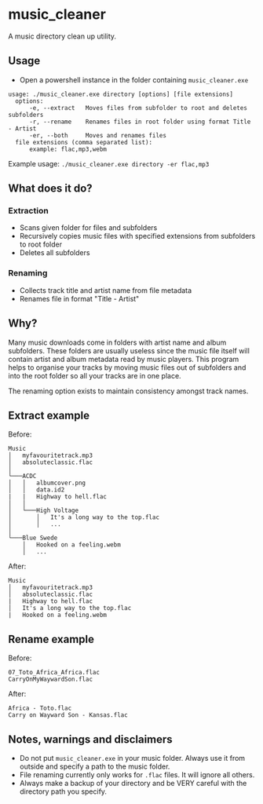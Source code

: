 # music_cleaner
A music directory clean up utility.

## Usage
- Open a powershell instance in the folder containing `music_cleaner.exe`
```
usage: ./music_cleaner.exe directory [options] [file extensions]
  options:
      -e, --extract   Moves files from subfolder to root and deletes subfolders
      -r, --rename    Renames files in root folder using format Title - Artist
      -er, --both     Moves and renames files
  file extensions (comma separated list):
      example: flac,mp3,webm
```
Example usage:
`./music_cleaner.exe directory -er flac,mp3`

## What does it do?
### Extraction
- Scans given folder for files and subfolders
- Recursively copies music files with specified extensions from subfolders to root folder
- Deletes all subfolders
### Renaming
- Collects track title and artist name from file metadata
- Renames file in format "Title - Artist"

## Why?
Many music downloads come in folders with artist name and album subfolders. These folders are usually useless since the music file 
itself will contain artist and album metadata read by music players. This program helps to organise your tracks by moving music files out of subfolders and into the root folder so all your tracks are in one place.

The renaming option exists to maintain consistency amongst track names.

## Extract example
Before:
```
Music
│   myfavouritetrack.mp3
│   absoluteclassic.flac  
│
└───ACDC
│   │   albumcover.png
│   │   data.id2
|   |   Highway to hell.flac
│   │
│   └───High Voltage
│       │   It's a long way to the top.flac
│       │   ...
│   
└───Blue Swede
    │   Hooked on a feeling.webm
    │   ...
```
After:
```
Music
│   myfavouritetrack.mp3
│   absoluteclassic.flac  
|   Highway to hell.flac
│   It's a long way to the top.flac
|   Hooked on a feeling.webm
```

## Rename example
Before:
```
07_Toto_Africa_Africa.flac
CarryOnMyWaywardSon.flac
```
After:
```
Africa - Toto.flac
Carry on Wayward Son - Kansas.flac
```

## Notes, warnings and disclaimers
- Do not put `music_cleaner.exe` in your music folder. Always use it from outside and specify a path to the music folder.
- File renaming currently only works for `.flac` files. It will ignore all others.
- Always make a backup of your directory and be VERY careful with the directory path you specify.